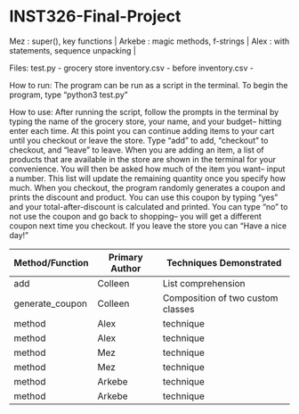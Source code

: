 # INST326-Final-Project 
Mez : super(), key functions | 
Arkebe : magic methods, f-strings |
Alex : with statements, sequence unpacking | 

Files:
test.py - 
grocery store inventory.csv - 
before inventory.csv - 

How to run: The program can be run as a script in the terminal. To begin the program, type “python3 test.py”

How to use: After running the script, follow the prompts in the terminal by typing the name of the grocery store, your name, and your budget– hitting enter each time. At this point you can continue adding items to your cart until you checkout or leave the store. Type “add” to add, “checkout” to checkout, and “leave” to leave. When you are adding an item, a list of products that are available in the store are shown in the terminal for your convenience. You will then be asked how much of the item you want– input a number. This list will update the remaining quantity once you specify how much. When you checkout, the program randomly generates a coupon and prints the discount and product. You can use this coupon by typing “yes” and your total-after-discount is calculated and printed. You can type “no” to not use the coupon and go back to shopping– you will get a different coupon next time you checkout. If you leave the store you can “Have a nice day!”

| Method/Function | Primary Author | Techniques Demonstrated |
| --------------- | -------------- | ----------------------- |
| add | Colleen | List comprehension |
| generate_coupon | Colleen | Composition of two custom classes |
| method | Alex | technique |
| method | Alex | technique |
| method | Mez | technique |
| method | Mez | technique |
| method | Arkebe | technique |
| method | Arkebe| technique |
